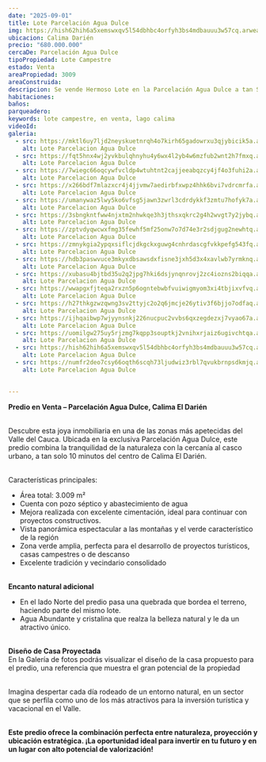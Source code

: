 ```yaml
---
date: "2025-09-01"
title: Lote Parcelación Agua Dulce 
img: https://hish62hih6a5xemswxqv5l54dbhbc4orfyh3bs4mdbauuu3w57cq.arweave.ar/OiR_aOg_gduRkrXhXq-8GE4RcdEuD7DLjBhBSlN278U
ubicacion: Calima Darién
precio: "680.000.000"
cercaDe: Parcelación Agua Dulce
tipoPropiedad: Lote Campestre
estado: Venta
areaPropiedad: 3009
areaConstruida: 
descripcion: Se vende Hermoso Lote en la Parcelación Agua Dulce a tan Solo 10 minutos del casco urbano del Municipio de Darien
habitaciones: 
baños: 
parqueadero: 
keywords: lote campestre, en venta, lago calima
videoId: 
galeria:
  - src: https://mktl6uy7ljd2neyskuetnrqh4o7kirh65gadowrxu3qjybicik5a.arweave.ar/Yqa_Ux9aR6aTElUJNsYH476kRP7pgDdaN6bgnAUCQro
    alt: Lote Parcelacion Agua Dulce
  - src: https://fqt5hnx4wj2yvkbulqhnyhu4y6wx4l2yb4w6mzfub2wnt2h7fmxq.arweave.ar/LCfTtvyydYqoNFwO3B6cx61-L1gPLeZktA6s2ej_Ky8
    alt: Lote Parcelacion Agua Dulce
  - src: https://7wiegc66oqcywfvcldp4wtuhtnt2cajjeeabqzcy4jf4o3fuhi2a.arweave.ar/_ZBDC950BYsWoljfy06Hm2ehASkhABhkWOJLx2y0OjQ
    alt: Lote Parcelacion Agua Dulce
  - src: https://x266bdf7mlazxcr4j4jjvmw7aedirbfxwpz4hhk6bvi7vdrcmrfa.arweave.ar/vr3gjL9iwZuKPE8SmrLfAQaIhLez88OdXg1R-o4iZEo
    alt: Lote Parcelacion Agua Dulce
  - src: https://umanywaz5lwy5ko6vfsg5jawn3zwrl3cdrdykkf3zmtu7hofyk7a.arweave.ar/owDcWBnq7Y6p3qlkbqQWbvNor2IcR4Uou8snT53Fwr4
    alt: Lote Parcelacion Agua Dulce
  - src: https://3sbngkntfww4njxtm2nhwkqe3h3jthsxqkrc2g4h2wvgt7y2jybq.arweave.ar/3ILTKbMtrcam82aaeyoE2faZnleCoi0bh9Wqaf8aTgM
    alt: Lote Parcelacion Agua Dulce
  - src: https://zptvdyqwcwxfmg35fewhf5mf25onw7o7d74e3r2sdjgug2newhtq.arweave.ar/y-dR4hYVrlYbfSkscvWF11zbfd8f-E3HUhpNQ2mksec
    alt: Lote Parcelacion Agua Dulce
  - src: https://zmnykgia2ypqxsiflcjdkgckxguwg4cnhrdascgfvkkpefg543fq.arweave.ar/yxuFGQDWHwvJBViSNRhKualjcE08RgkIxaqU8hTd5ss
    alt: Lote Parcelacion Agua Dulce
  - src: https://hdb3paswvuce3mkyxdbsawsdxfisne3jxh5d3x4xavlwb7yrmknq.arweave.ar/OMO3glatBE2xWLjDIFpDuVEmk2m5-j3flwVXYP8RYps
    alt: Lote Parcelacion Agua Dulce
  - src: https://xubasu4bjtbd35u2q2jpg7hki6dsjynqnrovj2zc4iozns2biqqa.arweave.ar/vQIJU4FMwj32moaS83zqR4ck4bBsXVTrIuIdlstBRCA
    alt: Lote Parcelacion Agua Dulce
  - src: https://wwapgxfjteqa2rxzn5p6ogntebwbfvuiwigmyom3xi4tbjixvfvq.arweave.ar/tYDzXKmZIA1G-W9f5xmzIGwS1oiyDMw5m7o5MKUXqWs
    alt: Lote Parcelacion Agua Dulce
  - src: https://h27thkgzwzqwng3sv2ttyjc2o2q6jmcje26ytiv3f6bjjo7odfaq.arweave.ar/Pr8zqNm2YWabcq6nPCRadqHksEkmvYmiuy-ClLvuGUE
    alt: Lote Parcelacion Agua Dulce
  - src: https://ijhqaibwp7wjyynsnkj226nucpuc2vvbs6qxzegdezxj7vyao67a.arweave.ar/Qk8AIDZ_7JxhsmqTrXm0E-gtVqGXoXyQwyZun9cAd74
    alt: Lote Parcelacion Agua Dulce
  - src: https://uomilgw275uy5rjzmg7kqpp3souptkj2vnihxrjaiz6ugivchtqa.arweave.ar/o5iFmtr_aY7FOWG-qD37k6j5qTqrUHvFIEZ9QyKiPOA
    alt: Lote Parcelacion Agua Dulce
  - src: https://hish62hih6a5xemswxqv5l54dbhbc4orfyh3bs4mdbauuu3w57cq.arweave.ar/OiR_aOg_gduRkrXhXq-8GE4RcdEuD7DLjBhBSlN278U
    alt: Lote Parcelacion Agua Dulce
  - src: https://numfr2deo7csy66oqth6scqh73ljudwiz3rbl7qvukbrnpsdkmjq.arweave.ar/bRhY6GR3xSx7zoTP6QoH_taaDsjO4hX-FaKDFr5DUxM
    alt: Lote Parcelacion Agua Dulce
  

---
```


**Predio en Venta – Parcelación Agua Dulce, Calima El Darién**<br><br>

Descubre esta joya inmobiliaria en una de las zonas más apetecidas del Valle del Cauca. Ubicada en la exclusiva Parcelación Agua Dulce, este predio combina la tranquilidad de la naturaleza con la cercanía al casco urbano, a tan solo 10 minutos del centro de Calima El Darién.<br><br>

Características principales:<br>

- Área total: 3.009 m²
- Cuenta con pozo séptico y abastecimiento de agua
- Mejora realizada con excelente cimentación, ideal para continuar con proyectos constructivos. 
- Vista panorámica espectacular a las montañas y el verde característico de la región
- Zona verde amplia, perfecta para el desarrollo de proyectos turísticos, casas campestres o de descanso
- Excelente tradición y vecindario consolidado <br><br>

**Encanto natural adicional**<br>
- En el lado Norte del predio pasa una quebrada que bordea el terreno, haciendo parte del mismo lote.
- Agua Abundante y cristalina que realza la belleza natural y le da un atractivo único.<br><br>

**Diseño de Casa Proyectada**<br>
En la Galería de fotos podrás visualizar el diseño de la casa propuesto para el predio, una referencia que muestra el gran potencial de la propiedad<br><br>

Imagina despertar cada día rodeado de un entorno natural, en un sector que se perfila como uno de los más atractivos para la inversión turística y vacacional en el Valle.<br><br>

**Este predio ofrece la combinación perfecta entre naturaleza, proyección y ubicación estratégica. ¡La oportunidad ideal para invertir en tu futuro y en un lugar con alto potencial de valorización!**<br><br>


